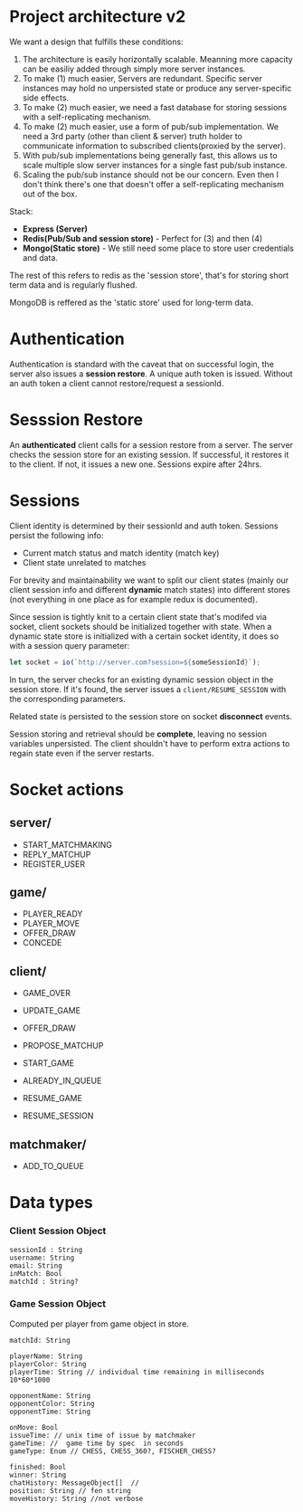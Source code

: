 # Project architecture  v2
We want a design that fulfills these conditions:

1. The architecture is easily horizontally scalable. Meanning more capacity can be easiliy added through simply more server instances.
2. To make (1) much easier, Servers are redundant. Specific server instances may hold no unpersisted state or produce any server-specific side effects.
3. To make (2) much easier, we need a fast database for storing sessions with a self-replicating mechanism. 
4. To make (2) much easier, use a form of pub/sub implementation. We need a 3rd party (other than client & server) truth holder to communicate information to subscribed clients(proxied by the server).
5. With pub/sub implementations being generally fast, this allows us to scale multiple slow server instances for a single fast pub/sub instance.
6. Scaling the pub/sub instance should not be our concern. Even then I don't think there's one that doesn't offer a self-replicating mechanism out of the box.

Stack:

* **Express (Server)**
* **Redis(Pub/Sub and session store)** - Perfect for (3) and then (4)
* **Mongo(Static store)** - We still need some place to store user credentials and data.

The rest of this refers to redis as the 'session store', that's for storing short term data and is regularly flushed.

MongoDB is reffered as the 'static store' used for long-term data.
# Authentication
Authentication is standard with the caveat that on successful login, the server also issues a **session restore**. A unique auth token is issued. Without an auth token a client cannot restore/request a sessionId.

# Sesssion Restore
An **authenticated** client calls for a session restore from a server. The server checks the session store for an existing session. If successful, it restores it to the client. If not, it issues a new one. Sessions expire after 24hrs.

# Sessions
Client identity is determined by their sessionId and auth token. Sessions persist the following info:

* Current match status and match identity (match key)
* Client state unrelated to matches

For brevity and maintainability we want to split our client states (mainly our client session info and different **dynamic** match states) into different stores (not everything in one place as for example redux is documented). 

Since session is tightly knit to a certain client state that's modifed via socket, client sockets should be initialized together with state. When a dynamic state store is initialized with a certain socket identity, it does so with a session query parameter:
```javascript
let socket = io(`http://server.com?session=${someSessionId}`);
```
In turn, the server checks for an existing dynamic session object in the session store. 
If it's found, the server issues a `client/RESUME_SESSION` with the corresponding parameters. 

Related state is persisted to the session store on socket **disconnect** events.

Session storing and retrieval should be **complete**, leaving no session variables unpersisted. The client shouldn't have to perform extra actions to regain state even if the server restarts.

# Socket actions
## server/
* START_MATCHMAKING
* REPLY_MATCHUP
* REGISTER_USER

## game/
* PLAYER_READY
* PLAYER_MOVE
* OFFER_DRAW
* CONCEDE

## client/
* GAME_OVER
* UPDATE_GAME
* OFFER_DRAW

* PROPOSE_MATCHUP
* START_GAME
* ALREADY_IN_QUEUE

* RESUME_GAME
* RESUME_SESSION

## matchmaker/
* ADD_TO_QUEUE

# Data types
### Client Session Object
```
sessionId : String
username: String
email: String
inMatch: Bool
matchId : String?
```
### Game Session Object
Computed per player from game object in store.
```
matchId: String

playerName: String
playerColor: String
playerTime: String // individual time remaining in milliseconds 10*60*1000

opponentName: String
opponentColor: String
opponentTime: String

onMove: Bool 
issueTime: // unix time of issue by matchmaker
gameTime: //  game time by spec  in seconds 
gameType: Enum // CHESS, CHESS_360?, FISCHER_CHESS?

finished: Bool
winner: String
chatHistory: MessageObject[]  // 
position: String // fen string
moveHistory: String //not verbose
```